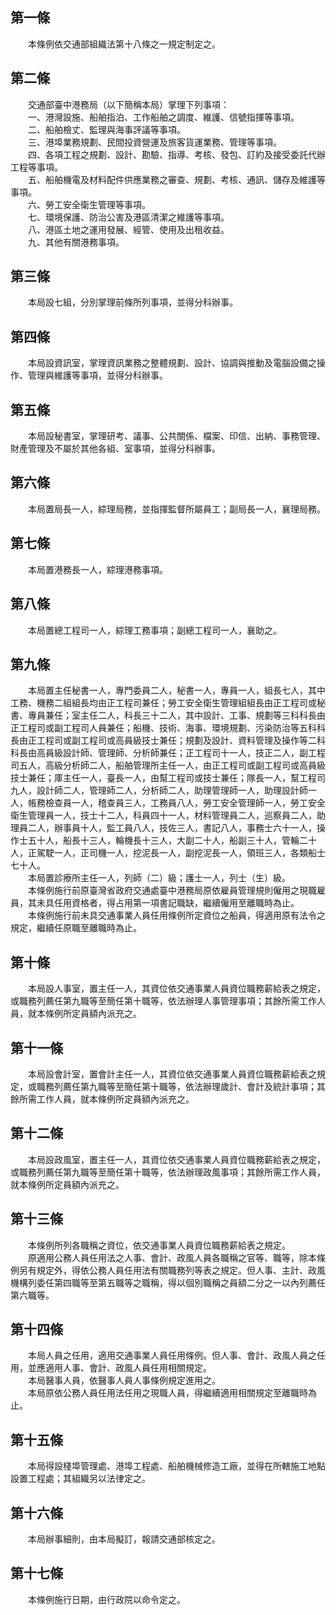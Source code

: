 第一條 
-------
　　本條例依交通部組織法第十八條之一規定制定之。  


第二條 
-------
　　交通部臺中港務局（以下簡稱本局）掌理下列事項：  
　　一、港灣設施、船舶指泊、工作船舶之調度、維護、信號指揮等事項。  
　　二、船舶檢丈、監理與海事評議等事項。  
　　三、港埠業務規劃、民間投資營運及旅客貨運業務、管理等事項。  
　　四、各項工程之規劃、設計、勘驗、指導、考核、發包、訂約及接受委託代辦工程等事項。  
　　五、船舶機電及材料配件供應業務之審查、規劃、考核、通訊、儲存及維護等事項。  
　　六、勞工安全衛生管理等事項。  
　　七、環境保護、防治公害及港區清潔之維護等事項。  
　　八、港區土地之運用發展、經管、使用及出租收益。  
　　九、其他有關港務事項。  


第三條 
-------
　　本局設七組，分別掌理前條所列事項，並得分科辦事。  


第四條 
-------
　　本局設資訊室，掌理資訊業務之整體規劃、設計、協調與推動及電腦設備之操作、管理與維護等事項，並得分科辦事。  


第五條 
-------
　　本局設秘書室，掌理研考、議事、公共關係、檔案、印信、出納、事務管理、財產管理及不屬於其他各組、室事項，並得分科辦事。  


第六條 
-------
　　本局置局長一人，綜理局務，並指揮監督所屬員工；副局長一人，襄理局務。  


第七條 
-------
　　本局置港務長一人，綜理港務事項。  


第八條 
-------
　　本局置總工程司一人，綜理工務事項；副總工程司一人，襄助之。  


第九條 
-------
　　本局置主任秘書一人，專門委員二人，秘書一人，專員一人，組長七人，其中工務、機務二組組長均由正工程司兼任；勞工安全衛生管理組組長由正工程司或秘書、專員兼任；室主任二人，科長三十二人，其中設計、工事、規劃等三科科長由正工程司或副工程司人員兼任；船機、技術、海事、環境規劃、污染防治等五科科長由正工程司或副工程司或高員級技士兼任；規劃及設計、資料管理及操作等二科科長由高員級設計師、管理師、分析師兼任；正工程司十一人，技正二人，副工程司五人，高級分析師二人，船舶管理所主任一人，由正工程司或副工程司或高員級技士兼任；庫主任一人，臺長一人，由幫工程司或技士兼任；隊長一人，幫工程司九人，設計師二人，管理師二人，分析師二人，助理管理師一人，助理設計師一人，帳務檢查員一人，稽查員三人，工務員八人，勞工安全管理師一人，勞工安全衛生管理員一人，技士十二人，科員四十一人，材料管理員二人，巡察員二人，助理員二人，辦事員十人，監工員八人，技佐三人，書記八人，事務士六十一人，操作士五十人，船長十三人，輪機長十三人，大副二十人，船副三十人，管輪二十人，正駕駛一人，正司機一人，挖泥長一人，副挖泥長一人，領班三人，各類船士七十人。  
　　本局置診療所主任一人，列師（二）級；護士一人，列士（生）級。  
　　本條例施行前原臺灣省政府交通處臺中港務局原依雇員管理規則僱用之現職雇員，其未具任用資格者，得占用第一項書記職缺，繼續僱用至離職時為止。  
　　本條例施行前未具交通事業人員任用條例所定資位之船員，得適用原有法令之規定，繼續任原職至離職時為止。  


第十條 
-------
　　本局設人事室，置主任一人，其資位依交通事業人員資位職務薪給表之規定，或職務列薦任第九職等至簡任第十職等，依法辦理人事管理事項；其餘所需工作人員，就本條例所定員額內派充之。  


第十一條 
---------
　　本局設會計室，置會計主任一人，其資位依交通事業人員資位職務薪給表之規定，或職務列薦任第九職等至簡任第十職等，依法辦理歲計、會計及統計事項；其餘所需工作人員，就本條例所定員額內派充之。  


第十二條 
---------
　　本局設政風室，置主任一人，其資位依交通事業人員資位職務薪給表之規定，或職務列薦任第九職等至簡任第十職等，依法辦理政風事項；其餘所需工作人員，就本條例所定員額內派充之。  


第十三條 
---------
　　本條例所列各職稱之資位，依交通事業人員資位職務薪給表之規定。  
　　原適用公務人員任用法之人事、會計、政風人員各職稱之官等、職等，除本條例另有規定外，得依公務人員任用法有關職務列等表之規定。但人事、主計、政風機構列委任第四職等至第五職等之職稱，得以個別職稱之員額二分之一以內列薦任第六職等。  


第十四條 
---------
　　本局人員之任用，適用交通事業人員任用條例。但人事、會計、政風人員之任用，並應適用人事、會計、政風人員任用相關規定。  
　　本局醫事人員，依醫事人員人事條例規定進用之。  
　　本局原依公務人員任用法任用之現職人員，得繼續適用相關規定至離職時為止。  


第十五條 
---------
　　本局得設棧埠管理處、港埠工程處、船舶機械修造工廠，並得在所轄施工地點設置工程處；其組織另以法律定之。  


第十六條 
---------
　　本局辦事細則，由本局擬訂，報請交通部核定之。  


第十七條 
---------
　　本條例施行日期，由行政院以命令定之。